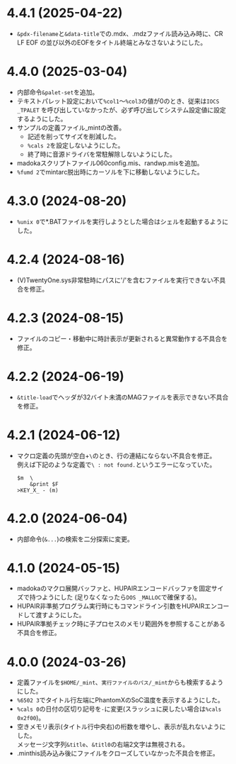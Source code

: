 # 4.4.1  (2025-04-22)

* `&pdx-filename`と`&data-title`での.mdx、.mdzファイル読み込み時に、CR LF EOF
  の並び以外のEOFをタイトル終端とみなさないようにした。


# 4.4.0  (2025-03-04)

* 内部命令`&palet-set`を追加。
* テキストパレット設定において`%col1`～`%col3`の値が0のとき、従来は`IOCS _TPALET`
  を呼び出していなかったが、必ず呼び出してシステム設定値に設定するようにした。
* サンプルの定義ファイル_mintの改善。
  * 記述を削ってサイズを削減した。
  * `%cals 2`を設定しないようにした。
  * 終了時に音源ドライバを常駐解除しないようにした。
* madokaスクリプトファイル060config.mis、randwp.misを追加。
* `%fumd 2`でmintarc脱出時にカーソルを下に移動しないようにした。


# 4.3.0  (2024-08-20)

* `%unix 0`で\*.BATファイルを実行しようとした場合はシェルを起動するようにした。


# 4.2.4  (2024-08-16)

* (V)TwentyOne.sys非常駐時にパスに'/'を含むファイルを実行できない不具合を修正。


# 4.2.3  (2024-08-15)

* ファイルのコピー・移動中に時計表示が更新されると異常動作する不具合を修正。


# 4.2.2  (2024-06-19)

* `&title-load`でヘッダが32バイト未満のMAGファイルを表示できない不具合を修正。


# 4.2.1  (2024-06-12)

* マクロ定義の先頭が空白+`\`のとき、行の連結にならない不具合を修正。  
  例えば下記のような定義で`\ : not found.`というエラーになっていた。
  ```
  $m  \
      &print $F
  >KEY_X_ - (m)
  ```


# 4.2.0  (2024-06-04)

* 内部命令(`&...`)の検索を二分探索に変更。


# 4.1.0  (2024-05-15)

* madokaのマクロ展開バッファと、HUPAIRエンコードバッファを固定サイズで持つようにした
  (足りなくなったら`DOS _MALLOC`で確保する)。
* HUPAIR非準拠プログラム実行時にもコマンドライン引数をHUPAIRエンコードして渡すようにした。
* HUPAIR準拠チェック時に子プロセスのメモリ範囲外を参照することがある不具合を修正。


# 4.0.0  (2024-03-26)

* 定義ファイルを`$HOME/_mint`、`実行ファイルのパス/_mint`からも検索するようにした。
* `%6502 3`でタイトル行左端にPhantomXのSoC温度を表示するようにした。
* `%cals 0`の日付の区切り記号を`-`に変更(スラッシュに戻したい場合は`%cals 0x2f00`)。
* 空きメモリ表示(タイトル行中央右)の桁数を増やし、表示が乱れないようにした。  
  メッセージ文字列`&title`、`&titl0`の右端2文字は無視される。
* .minthis読み込み後にファイルをクローズしていなかった不具合を修正。

